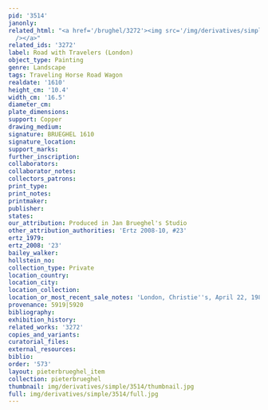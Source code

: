 ```yaml
---
pid: '3514'
janonly: 
related_html: "<a href='/brughel/3272'><img src='/img/derivatives/simple/3272/thumbnail.jpg'
  /></a>"
related_ids: '3272'
label: Road with Travelers (London)
object_type: Painting
genre: Landscape
tags: Traveling Horse Road Wagon
realdate: '1610'
height_cm: '10.4'
width_cm: '16.5'
diameter_cm: 
plate_dimensions: 
support: Copper
drawing_medium: 
signature: BRUEGHEL 1610
signature_location: 
support_marks: 
further_inscription: 
collaborators: 
collaborator_notes: 
collectors_patrons: 
print_type: 
print_notes: 
printmaker: 
publisher: 
states: 
our_attribution: Produced in Jan Brueghel's Studio
other_attribution_authorities: 'Ertz 2008-10, #23'
ertz_1979: 
ertz_2008: '23'
bailey_walker: 
hollstein_no: 
collection_type: Private
location_country: 
location_city: 
location_collection: 
location_or_most_recent_sale_notes: 'London, Christie''s, April 22, 1988, #74'
provenance: 5919|5920
bibliography: 
exhibition_history: 
related_works: '3272'
copies_and_variants: 
curatorial_files: 
external_resources: 
biblio: 
order: '573'
layout: pieterbrueghel_item
collection: pieterbrueghel
thumbnail: img/derivatives/simple/3514/thumbnail.jpg
full: img/derivatives/simple/3514/full.jpg
---
```

